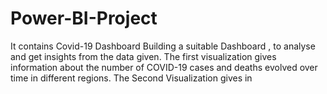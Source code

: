 # Power-BI-Project
It contains Covid-19 Dashboard
Building  a suitable Dashboard , to analyse and get insights from the data given.
The first visualization gives information about the number of COVID-19 cases and deaths evolved over time in different regions.
The Second Visualization gives in

